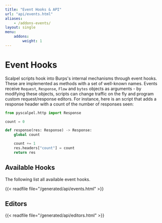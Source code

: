 ```yaml
---
title: "Event Hooks & API"
url: "api/events.html"
aliases:
    - /addons-events/
layout: single
menu:
    addons:
        weight: 1
---
```


# Event Hooks

Scalpel scripts hook into Burps's internal mechanisms through event hooks.
These are implemented as methods with a set of well-known names.
Events receive `Request`, `Response`, `Flow` and `bytes` objects as arguments - by modifying these objects, scripts can
change traffic on the fly and program custom request/response editors. For instance, here is an script that adds a response
header with a count of the number of responses seen:

```python
from pyscalpel.http import Response

count = 0

def response(res: Response) -> Response:
    global count

    count += 1
    res.headers["count"] = count
    return res
```

## Available Hooks

The following list all available event hooks.

{{< readfile file="/generated/api/events.html" >}}

## Editors

{{< readfile file="/generated/api/editors.html" >}}
